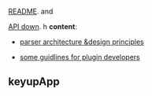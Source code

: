 [README](https://github.com/markdown-it/markdown-it#markdown-it). and

[API down](https://markdown-it.github.io/markdown-it/).
h
__content__:

- [parser architecture &design principles](architecture.md)

- [some guidlines for plugin developers](development.md)

## keyupApp